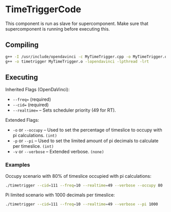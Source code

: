 # TimeTriggerCode
This component is run as slave for supercomponent. Make sure that supercomponent is running before executing this.

## Compiling
```bash
g++ -I /usr/include/opendavinci -c MyTimeTrigger.cpp -o MyTimeTrigger.o
g++ -o timetrigger MyTimeTrigger.o -lopendavinci -lpthread -lrt
```

## Executing

Inherited Flags (OpenDaVinci):
* `--freq=` (required)
* `--cid=` (required)
* `--realtime=` – Sets scheduler priority (49 for RT).

Extended Flags:
* `-o` or `--occupy` – Used to set the percentage of timeslice to occupy with pi calculations. `(int)`
* `-p` or `--pi` – Used to set the limited amount of pi decimals to calculate per timeslice. `(int)`
* `-v` or `--verbose` – Extended verbose. `(none)`

### Examples

Occupy scenario with 80% of timeslice occupied with pi calculations:
```bash
./timetrigger --cid=111 --freq=10 --realtime=49 --verbose --occupy 80
```

Pi limited scenario with 1000 decimals per timeslice:
```bash
./timetrigger --cid=111 --freq=10 --realtime=49 --verbose --pi 1000
```

